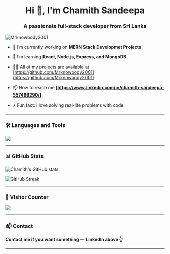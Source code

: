 <h1 align="center">Hi 👋, I'm Chamith Sandeepa</h1>
<h3 align="center">A passionate full-stack  developer from Sri Lanka</h3>

<p align="left">
  <img src="https://komarev.com/ghpvc/?username=Mrknowbody2001&label=Profile%20views&color=0e75b6&style=flat" alt="Mrknowbody2001" />
</p>

- 🔭 I’m currently working on **MERN Stack Developmet Projects**

- 🌱 I’m learning **React, Node.js, Express, and MongoDB**

- 👨‍💻 All of my projects are available at [https://github.com/Mrknowbody2001](https://github.com/Mrknowbody2001)

- 📫 How to reach me **[https://www.linkedin.com/in/chamith-sandeepa-557496290/]**

- ⚡ Fun fact: I love solving real-life problems with code.

---

### 🛠️ Languages and Tools

<p align="left">
  <img src="https://skillicons.dev/icons?i=html,css,js,ts,react,nodejs,express,mongodb,php,git,github,vscode,postman" />
</p>

---

### 📊 GitHub Stats

<p align="left">
  <img src="https://github-readme-stats.vercel.app/api?username=Mrknowbody2001&show_icons=true&theme=radical" alt="Chamith's GitHub stats" />
</p>

<p align="left">
  <img src="https://github-readme-streak-stats.herokuapp.com/?user=Mrknowbody2001&theme=radical" alt="GitHub Streak" />
</p>

---

### 🎯 Visitor Counter

<p align="left">
  <img src="https://profile-counter.glitch.me/Mrknowbody2001/count.svg" />
</p>

---


### 📬 Contact

**Contact me if you want something — LinkedIn above 👆**

---
